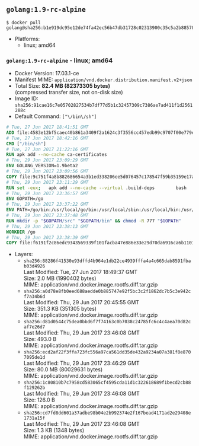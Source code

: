 ## `golang:1.9-rc-alpine`

```console
$ docker pull golang@sha256:b1e919dc95e12de74fa42ec56b47db31728c02313900c35c5a2b885782100971
```

-	Platforms:
	-	linux; amd64

### `golang:1.9-rc-alpine` - linux; amd64

-	Docker Version: 17.03.1-ce
-	Manifest MIME: `application/vnd.docker.distribution.manifest.v2+json`
-	Total Size: **82.4 MB (82373305 bytes)**  
	(compressed transfer size, not on-disk size)
-	Image ID: `sha256:91cae16c7e05702827534b7df77d5b1c32457309c7386ae7ad411f1d2561288c`
-	Default Command: `["\/bin\/sh"]`

```dockerfile
# Tue, 27 Jun 2017 18:41:51 GMT
ADD file:4583e12bf5caec40b861a3409f2a1624c3f3556cc457edb99c9707f00e779e45 in / 
# Tue, 27 Jun 2017 18:42:16 GMT
CMD ["/bin/sh"]
# Tue, 27 Jun 2017 21:22:16 GMT
RUN apk add --no-cache ca-certificates
# Thu, 29 Jun 2017 23:09:29 GMT
ENV GOLANG_VERSION=1.9beta2
# Thu, 29 Jun 2017 23:09:56 GMT
COPY file:9c751f4a8b882686654a3b1ed338206ee5d076457c178547f59b35159e17a438 in /go-alpine-patches/ 
# Thu, 29 Jun 2017 23:11:29 GMT
RUN set -eux; 	apk add --no-cache --virtual .build-deps 		bash 		gcc 		musl-dev 		openssl 		go 	; 	export 		GOROOT_BOOTSTRAP="$(go env GOROOT)" 		GOOS="$(go env GOOS)" 		GOARCH="$(go env GOARCH)" 		GO386="$(go env GO386)" 		GOARM="$(go env GOARM)" 		GOHOSTOS="$(go env GOHOSTOS)" 		GOHOSTARCH="$(go env GOHOSTARCH)" 	; 		wget -O go.tgz "https://golang.org/dl/go$GOLANG_VERSION.src.tar.gz"; 	echo '4ca11b29e9c3b2ef1db837a80bc3a54a6ba392dc3f7447cb99972f9c96daa8c3 *go.tgz' | sha256sum -c -; 	tar -C /usr/local -xzf go.tgz; 	rm go.tgz; 		cd /usr/local/go/src; 	for p in /go-alpine-patches/*.patch; do 		[ -f "$p" ] || continue; 		patch -p2 -i "$p"; 	done; 	./make.bash; 		rm -rf /go-alpine-patches; 	apk del .build-deps; 		export PATH="/usr/local/go/bin:$PATH"; 	go version
# Thu, 29 Jun 2017 23:36:57 GMT
ENV GOPATH=/go
# Thu, 29 Jun 2017 23:37:22 GMT
ENV PATH=/go/bin:/usr/local/go/bin:/usr/local/sbin:/usr/local/bin:/usr/sbin:/usr/bin:/sbin:/bin
# Thu, 29 Jun 2017 23:37:48 GMT
RUN mkdir -p "$GOPATH/src" "$GOPATH/bin" && chmod -R 777 "$GOPATH"
# Thu, 29 Jun 2017 23:38:13 GMT
WORKDIR /go
# Thu, 29 Jun 2017 23:38:39 GMT
COPY file:f6191f2c86edc9343569339f101facba47e886e33e29d70da6916ca6b1101a53 in /usr/local/bin/ 
```

-	Layers:
	-	`sha256:88286f41530e93dffd4b964e1db22ce4939fffa4a4c665dab8591fbab03d4926`  
		Last Modified: Tue, 27 Jun 2017 18:49:37 GMT  
		Size: 2.0 MB (1990402 bytes)  
		MIME: application/vnd.docker.image.rootfs.diff.tar.gzip
	-	`sha256:a0d78e8fb0eed688aedde0b885747e92f5bc3c2f1862dc7b5c3e942cf7a34b6d`  
		Last Modified: Thu, 29 Jun 2017 20:45:55 GMT  
		Size: 351.3 KB (351305 bytes)  
		MIME: application/vnd.docker.image.rootfs.diff.tar.gzip
	-	`sha256:d81d0544c75dea0bbd6f7f74163c0b7038c24785fc6c4c4aea70d82caf7e26d7`  
		Last Modified: Thu, 29 Jun 2017 23:46:08 GMT  
		Size: 493.0 B  
		MIME: application/vnd.docker.image.rootfs.diff.tar.gzip
	-	`sha256:ecd2af22f3ffa723fc556a97ca561dd35de432a9234a07a381f8e8707095de1d`  
		Last Modified: Thu, 29 Jun 2017 23:46:29 GMT  
		Size: 80.0 MB (80029631 bytes)  
		MIME: application/vnd.docker.image.rootfs.diff.tar.gzip
	-	`sha256:1c80810b7c7958cd583065cf4595cda11d1c322618689f1becd2cb88f129262b`  
		Last Modified: Thu, 29 Jun 2017 23:46:08 GMT  
		Size: 126.0 B  
		MIME: application/vnd.docker.image.rootfs.diff.tar.gzip
	-	`sha256:cd7fd8dd601a37adbe98b04e2b992374e2f167bead4171ad2e29408e1731a15f`  
		Last Modified: Thu, 29 Jun 2017 23:46:08 GMT  
		Size: 1.3 KB (1348 bytes)  
		MIME: application/vnd.docker.image.rootfs.diff.tar.gzip
